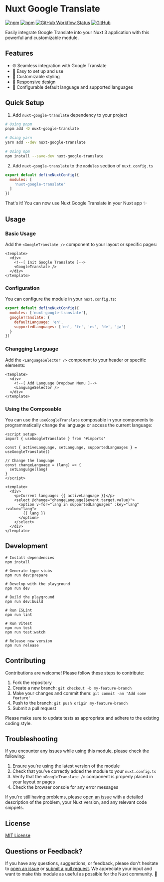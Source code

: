 # Nuxt Google Translate

[![npm](https://img.shields.io/npm/v/nuxt-google-translate)](https://www.npmjs.com/package/nuxt-google-translate)
[![npm](https://img.shields.io/npm/dt/nuxt-google-translate)](https://www.npmjs.com/package/nuxt-google-translate)
[![GitHub Workflow Status](https://img.shields.io/github/workflow/status/nexoscreation/nuxt-google-translate/CI)]()
[![GitHub](https://img.shields.io/github/license/nexoscreation/nuxt-google-translate)](./LICENSE)

Easily integrate Google Translate into your Nuxt 3 application with this powerful and customizable module.

## Features

- 🌐 Seamless integration with Google Translate
- 🚀 Easy to set up and use
- 🎨 Customizable styling
- 📱 Responsive design
- 🔧 Configurable default language and supported languages

## Quick Setup

1. Add `nuxt-google-translate` dependency to your project

```bash
# Using pnpm
pnpm add -D nuxt-google-translate

# Using yarn
yarn add --dev nuxt-google-translate

# Using npm
npm install --save-dev nuxt-google-translate
```

2. Add `nuxt-google-translate` to the `modules` section of `nuxt.config.ts`


```javascript
export default defineNuxtConfig({
  modules: [
    'nuxt-google-translate'
  ]
})
```

That's it! You can now use Nuxt Google Translate in your Nuxt app ✨

## Usage

### Basic Usage

Add the `<GoogleTranslate />` component to your layout or specific pages:

```vue
<template>
  <div>
    <!--[ Init Google Translate ]-->
    <GoogleTranslate />
  </div>
</template>
```

### Configuration

You can configure the module in your `nuxt.config.ts`:

```javascript
export default defineNuxtConfig({
  modules: ['nuxt-google-translate'],
  googleTranslate: {
    defaultLanguage: 'en',
    supportedLanguages: ['en', 'fr', 'es', 'de', 'ja']
  }
})
```

### Changging Language

Add the `<LanguageSelector />` component to your header or specific elements:

```vue
<template>
  <div>
    <!--[ Add Language Dropdown Menu ]-->
    <LanguageSelector />
  </div>
</template>
```

### Using the Composable

You can use the `useGoogleTranslate` composable in your components to programmatically change the language or access the current language:

```vue
<script setup>
import { useGoogleTranslate } from '#imports'

const { activeLanguage, setLanguage, supportedLanguages } = useGoogleTranslate()

// Change the language
const changeLanguage = (lang) => {
  setLanguage(lang)
}
</script>

<template>
  <div>
    <p>Current language: {{ activeLanguage }}</p>
    <select @change="changeLanguage($event.target.value)">
      <option v-for="lang in supportedLanguages" :key="lang" :value="lang">
        {{ lang }}
      </option>
    </select>
  </div>
</template>
```

## Development

```shellscript
# Install dependencies
npm install

# Generate type stubs
npm run dev:prepare

# Develop with the playground
npm run dev

# Build the playground
npm run dev:build

# Run ESLint
npm run lint

# Run Vitest
npm run test
npm run test:watch

# Release new version
npm run release
```

## Contributing

Contributions are welcome! Please follow these steps to contribute:

1. Fork the repository
2. Create a new branch: `git checkout -b my-feature-branch`
3. Make your changes and commit them: `git commit -am 'Add some feature'`
4. Push to the branch: `git push origin my-feature-branch`
5. Submit a pull request


Please make sure to update tests as appropriate and adhere to the existing coding style.

## Troubleshooting

If you encounter any issues while using this module, please check the following:

1. Ensure you're using the latest version of the module
2. Check that you've correctly added the module to your `nuxt.config.ts`
3. Verify that the `<GoogleTranslate />` component is properly placed in your layout or pages
4. Check the browser console for any error messages


If you're still having problems, please [open an issue](https://github.com/nexoscreation/nuxt-google-translate/issues/new) with a detailed description of the problem, your Nuxt version, and any relevant code snippets.

## License

[MIT License](./LICENSE)

## Questions or Feedback?

If you have any questions, suggestions, or feedback, please don't hesitate to [open an issue](https://github.com/nexoscreation/nuxt-google-translate/issues/new) or [submit a pull request](https://github.com/nexoscreation/nuxt-google-translate/pulls). We appreciate your input and want to make this module as useful as possible for the Nuxt community. 🚀
